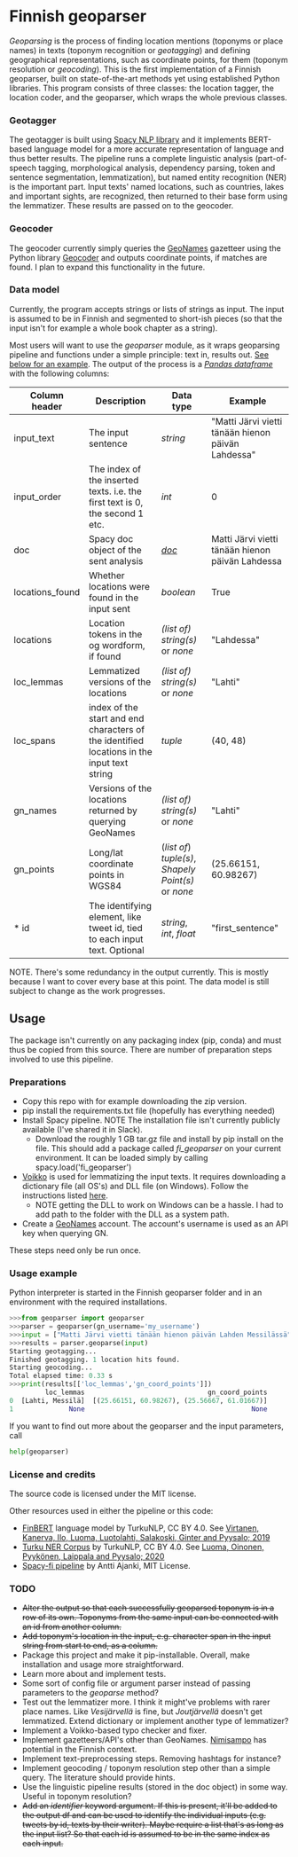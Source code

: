 # Finnish geoparser
_Geoparsing_ is the process of finding location mentions (toponyms or place names) in texts (toponym recognition or _geotagging_) and defining geographical representations, such as coordinate points, for them (toponym resolution or _geocoding_). This is the first implementation of a Finnish geoparser, built on state-of-the-art methods yet using established Python libraries. This program consists of three classes: the location tagger, the location coder, and the geoparser, which wraps the whole previous classes.

### Geotagger
The geotagger is built using [Spacy NLP library](https://spacy.io/) and it implements BERT-based language model for a more accurate representation of language and thus better results. The pipeline runs a complete linguistic analysis (part-of-speech tagging, morphological analysis, dependency parsing, token and sentence segmentation, lemmatization), but named entity recognition (NER) is the important part. Input texts' named locations, such as countries, lakes and important sights, are recognized, then returned to their base form using the lemmatizer. These results are passed on to the geocoder.

### Geocoder
The geocoder currently simply queries the [GeoNames](https://www.geonames.org/) gazetteer using the Python library [Geocoder](https://geocoder.readthedocs.io/) and outputs coordinate points, if matches are found. I plan to expand this functionality in the future.

### Data model
Currently, the program accepts strings or lists of strings as input. The input is assumed to be in Finnish and segmented to short-ish pieces (so that the input isn't for example a whole book chapter as a string). 

Most users will want to use the _geoparser_ module, as it wraps geoparsing pipeline and functions under a simple principle: text in, results out. [See below for an example](#usage-example). The output of the process is a [_Pandas dataframe_](https://pandas.pydata.org/pandas-docs/stable/reference/api/pandas.DataFrame.html) with the following columns:

| Column header | Description | Data type | Example |
| --- | --- | --- | --- |
| input_text | The input sentence | *string* | "Matti Järvi vietti tänään hienon päivän Lahdessa" |
| input_order | The index of the inserted texts. i.e. the first text is 0, the second 1 etc. | *int* | 0 |
| doc | Spacy doc object of the sent analysis | [*doc*](https://spacy.io/api/doc) | Matti Järvi vietti tänään hienon päivän Lahdessa |
| locations_found | Whether locations were found in the input sent | *boolean* | True |
| locations | Location tokens in the og wordform, if found | *(list of) string(s)* or *none* | "Lahdessa" |
| loc_lemmas | Lemmatized versions of the locations | *(list of) string(s)* or *none* | "Lahti" |
| loc_spans | index of the start and end characters of the identified locations in the input text string | *tuple* | (40, 48) |
| gn_names | Versions of the locations returned by querying GeoNames | *(list of) string(s)* or *none* | "Lahti" |
| gn_points | Long/lat coordinate points in WGS84 | (*list of*) *tuple(s)*, *Shapely Point(s)* or *none* | (25.66151, 60.98267) |
| * id |The identifying element, like tweet id, tied to each input text. Optional | *string*, *int*, *float* | "first_sentence" |


NOTE. There's some redundancy in the output currently. This is mostly because I want to cover every base at this point. The data model is still subject to change as the work progresses.

## Usage
The package isn't currently on any packaging index (pip, conda) and must thus be copied from this source. There are number of preparation steps involved to use this pipeline.
### Preparations
 - Copy this repo with for example downloading the zip version. 
 - pip install the requirements.txt file (hopefully has everything needed)
 - Install Spacy pipeline. NOTE The installation file isn't currently publicly available (I've shared it in Slack).
   - Download the roughly 1 GB tar.gz file and install by pip install on the file. This should add a package called _fi\_geoparser_ on your current environment. It can be loaded simply by calling spacy.load('fi_geoparser')
 - [Voikko](https://voikko.puimula.org/) is used for lemmatizing the input texts. It requires downloading a dictionary file (all OS's) and DLL file (on Windows). Follow the instructions listed [here](https://voikko.puimula.org/python.html).
   - NOTE getting the DLL to work on Windows can be a hassle. I had to add path to the folder with the DLL as a system path.
 - Create a [GeoNames](https://www.geonames.org/) account. The account's username is used as an API key when querying GN.

These steps need only be run once.
### Usage example
Python interpreter is started in the Finnish geoparser folder and in an environment with the required installations.

```python
>>>from geoparser import geoparser
>>>parser = geoparser(gn_username='my_username')
>>>input = ["Matti Järvi vietti tänään hienon päivän Lahden Messilässä", "Olympialaisten avajaiset tekstitettiin suomen kielelle"]
>>>results = parser.geoparse(input)
Starting geotagging...
Finished geotagging. 1 location hits found.
Starting geocoding...
Total elapsed time: 0.33 s
>>>print(results[['loc_lemmas','gn_coord_points']])
         loc_lemmas                               gn_coord_points
0  [Lahti, Messilä]  [(25.66151, 60.98267), (25.56667, 61.01667)]
1              None                                          None
```
If you want to find out more about the geoparser and the input parameters, call
```python
help(geoparser)
```

### License and credits
The source code is licensed under the MIT license.


Other resources used in either the pipeline or this code:
 - [FinBERT](https://turkunlp.org/finnish_nlp.html#finbert) language model by TurkuNLP, CC BY 4.0. See [Virtanen, Kanerva, Ilo, Luoma, Luotolahti, Salakoski, Ginter and Pyysalo; 2019](https://arxiv.org/pdf/1912.07076.pdf)
 - [Turku NER Corpus](https://github.com/TurkuNLP/turku-ner-corpus) by TurkuNLP, CC BY 4.0. See [Luoma, Oinonen, Pyykönen, Laippala and Pyysalo; 2020](https://www.aclweb.org/anthology/2020.lrec-1.567.pdf)
 - [Spacy-fi pipeline](https://github.com/aajanki/spacy-fi) by Antti Ajanki, MIT License.

### TODO
 - ~~Alter the output so that each successfully geoparsed toponym is in a row of its own. Toponyms from the same input can be connected with an id from another column.~~
 - ~~Add toponym's location in the input, e.g. character span in the input string from start to end, as a column.~~
 - Package this project and make it pip-installable. Overall, make installation and usage more straightforward.
 - Learn more about and implement tests.
 - Some sort of config file or argument parser instead of passing parameters to the _geoparse_ method?
 - Test out the lemmatizer more. I think it might've problems with rarer place names. Like _Vesijärvellä_ is fine, but _Joutjärvellä_ doesn't get lemmatized. Extend dictionary or implement another type of lemmatizer?
 - Implement a Voikko-based typo checker and fixer.
 - Implement gazetteers/API's other than GeoNames. [Nimisampo](https://nimisampo.fi/fi/app) has potential in the Finnish context.
 - Implement text-preprocessing steps. Removing hashtags for instance?
 - Implement geocoding / toponym resolution step other than a simple query. The literature should provide hints.
 - Use the linguistic pipeline results (stored in the doc object) in some way. Useful in toponym resolution?
 - ~~Add an _identifier_ keyword argument. If this is present, it'll be added to the output df and can be used to identify the individual inputs (e.g. tweets by id, texts by their writer). Maybe require a list that's as long as the input list? So that each id is assumed to be in the same index as each input.~~
